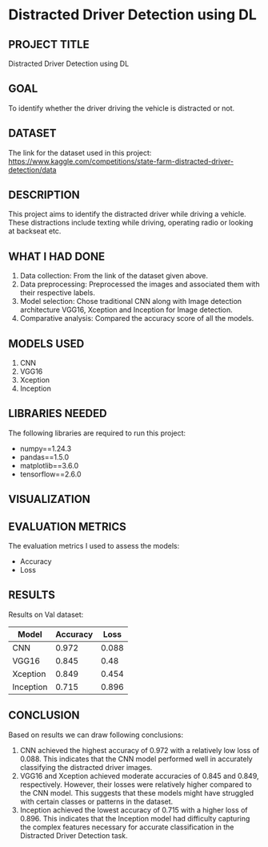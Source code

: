 # Distracted Driver Detection using DL

## PROJECT TITLE

Distracted Driver Detection using DL

## GOAL

To identify whether the driver driving the vehicle is distracted or not.  

## DATASET

The link for the dataset used in this project:  https://www.kaggle.com/competitions/state-farm-distracted-driver-detection/data

## DESCRIPTION

This project aims to identify the distracted driver while driving a vehicle. These distractions include texting while driving, operating radio or looking at backseat etc.

## WHAT I HAD DONE

1. Data collection: From the link of the dataset given above. 
2. Data preprocessing: Preprocessed the images and associated them with their respective labels.
3. Model selection: Chose traditional CNN along with Image detection architecture VGG16, Xception and Inception for Image detection.
4. Comparative analysis: Compared the accuracy score of all the models.

## MODELS USED

1. CNN
2. VGG16
3. Xception
4. Inception


## LIBRARIES NEEDED

The following libraries are required to run this project:

- numpy==1.24.3
- pandas==1.5.0
- matplotlib==3.6.0
- tensorflow==2.6.0

## VISUALIZATION



## EVALUATION METRICS

The evaluation metrics I used to assess the models:

- Accuracy 
- Loss


## RESULTS
Results on Val dataset:

| Model      | Accuracy | Loss    |
|------------|----------|---------|
| CNN    | 0.972     | 0.088   |
| VGG16    | 0.845     | 0.48    |
| Xception    | 0.849     | 0.454    |
| Inception    | 0.715     | 0.896    |


## CONCLUSION
Based on results we can draw following conclusions:
1. CNN achieved the highest accuracy of 0.972 with a relatively low loss of 0.088. This indicates that the CNN model performed well in accurately classifying the distracted driver images.
2. VGG16 and Xception achieved moderate accuracies of 0.845 and 0.849, respectively. However, their losses were relatively higher compared to the CNN model. This suggests that these models might have struggled with certain classes or patterns in the dataset.
3. Inception achieved the lowest accuracy of 0.715 with a higher loss of 0.896. This indicates that the Inception model had difficulty capturing the complex features necessary for accurate classification in the Distracted Driver Detection task.